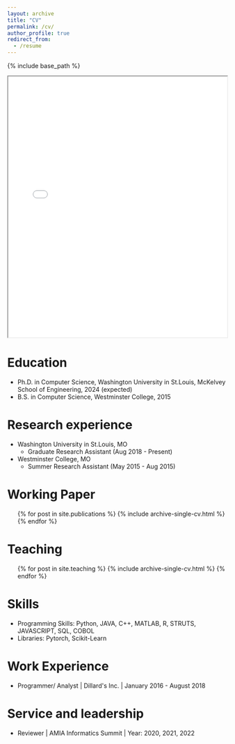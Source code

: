 ```yaml
---
layout: archive
title: "CV"
permalink: /cv/
author_profile: true
redirect_from:
  - /resume
---
```


{% include base_path %}
<iframe src="Resume_Kriti Bhattarai_site.pdf" width="100%" height="600px"></iframe>

Education
======
* Ph.D. in Computer Science, Washington University in St.Louis, McKelvey School of Engineering, 2024 (expected)
* B.S. in Computer Science, Westminster College, 2015

Research experience
======
* Washington University in St.Louis, MO
  * Graduate Research Assistant (Aug 2018 - Present)
* Westminster College, MO
  * Summer Research Assistant (May 2015 - Aug 2015)

Working Paper
======
  <ul>  
  {% for post in site.publications %}
    {% include archive-single-cv.html %}
  {% endfor %}</ul>



Teaching
======
  <ul>{% for post in site.teaching %}
    {% include archive-single-cv.html %}
  {% endfor %}</ul>


Skills
======
* Programming Skills: Python, JAVA, C++, MATLAB, R, STRUTS, JAVASCRIPT, SQL, COBOL
* Libraries: Pytorch, Scikit-Learn



Work Experience
======
* Programmer/ Analyst | Dillard's Inc. | January 2016 - August 2018

Service and leadership
======
* Reviewer | AMIA Informatics Summit | Year: 2020, 2021, 2022
